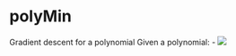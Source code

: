 # polyMin
Gradient descent for a polynomial
Given a polynomial: - <img src="https://latex.codecogs.com/gif.latex?O_t=\text { Onset event at time bin } t " /> 
